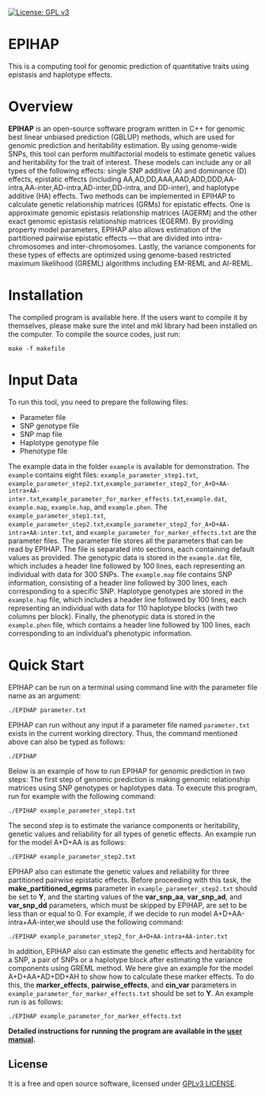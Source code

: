[![License: GPL v3](https://img.shields.io/badge/License-GPLv3-blue.svg)](https://www.gnu.org/licenses/gpl-3.0)<br />
# EPIHAP
This is a computing tool for genomic prediction of quantitative traits using epistasis and haplotype effects.<br />
# Overview
**EPIHAP** is an open-source software program written in C++ for genomic best linear unbiased prediction (GBLUP) methods, which are used for genomic prediction and heritability estimation. By using genome-wide SNPs, this tool can perform multifactorial models to estimate genetic values and heritability for the trait of interest. These models can include any or all types of the following effects: single SNP additive (A) and dominance (D) effects, epistatic effects (including AA,AD,DD,AAA,AAD,ADD,DDD,AA-intra,AA-inter,AD-intra,AD-inter,DD-intra, and DD-inter), and haplotype additive (HA) effects. Two methods can be implemented in EPIHAP to calculate genetic relationship matrices (GRMs) for epistatic effects. One is approximate genomic epistasis relationship matrices (AGERM) and the other exact genomic epistasis relationship matrices (EGERM). By providing property model parameters, EPIHAP also allows estimation of the partitioned pairwise epistatic effects — that are divided into intra-chromosomes and inter-chromosomes. Lastly, the variance components for these types of effects are optimized using genome-based restricted maximum likelihood (GREML) algorithms including EM-REML and AI-REML.
# Installation
The compiled program is available here. If the users want to compile it by themselves, please make sure the intel and mkl library had been installed on the computer.
To compile the source codes, just run:
```console
make -f makefile
```
# Input Data
To run this tool, you need to prepare the following files:
* Parameter file
* SNP genotype file
* SNP map file
* Haplotype genotype file
* Phenotype file

The example data in the folder `example` is available for demonstration. The `example` contains eight files: `example_parameter_step1.txt`, `example_parameter_step2.txt`,`example_parameter_step2_for_A+D+AA-intra+AA-inter.txt`,`example_parameter_for_marker_effects.txt`,`example.dat`, `example.map`, `example.hap`, and `example.phen`. The `example_parameter_step1.txt`, `example_parameter_step2.txt`,`example_parameter_step2_for_A+D+AA-intra+AA-inter.txt`, and `example_parameter_for_marker_effects.txt` are the parameter files. The parameter file stores all the parameters that can be read by EPIHAP. The file is separated into sections, each containing default values as provided. The genotypic data is stored in the `example.dat` file, which includes a header line followed by 100 lines, each representing an individual with data for 300 SNPs. The `example.map` file contains SNP information, consisting of a header line followed by 300 lines, each corresponding to a specific SNP. Haplotype genotypes are stored in the `example.hap` file, which includes a header line followed by 100 lines, each representing an individual with data for 110 haplotype blocks (with two columns per block). Finally, the phenotypic data is stored in the `example.phen` file, which contains a header line followed by 100 lines, each corresponding to an individual’s phenotypic information.
# Quick Start
EPIHAP can be run on a terminal using command line with the parameter file name as an argument:
```console
./EPIHAP parameter.txt
```
EPIHAP can run without any input if a parameter file named `parameter.txt` exists in the current working directory. Thus, the command mentioned above can also be typed as follows:
```console
./EPIHAP
```
Below is an example of how to run EPIHAP for genomic prediction in two steps:
The first step of genomic prediction is making genomic relationship matrices using SNP genotypes or haplotypes data. To execute this program, run for example with the following command:
```console
./EPIHAP example_parameter_step1.txt
```
The second step is to estimate the variance components or heritability, genetic values and reliability for all types of genetic effects. An example run for the model A+D+AA is as follows:
```console
./EPIHAP example_parameter_step2.txt
```
EPIHAP also can estimate the genetic values and reliability for three partitioned pairwise epistatic effects. Before proceeding with this task, the **make_partitioned_egrms** parameter in `example_parameter_step2.txt` should be set to **Y**, and the starting values of the **var_snp_aa**, **var_snp_ad**, and **var_snp_dd** parameters, which must be skipped by EPIHAP, are set to be less than or equal to 0. For example, if we decide to run model A+D+AA-intra+AA-inter,we should use the following command:
```console
./EPIHAP example_parameter_step2_for_A+D+AA-intra+AA-inter.txt
```
In addition, EPIHAP also can estimate the genetic effects and heritability for a SNP, a pair of SNPs or a haplotype block after estimating the variance components using GREML method. We here give an example for the model A+D+AA+AD+DD+AH to show how to calculate these marker effects. To do this, the **marker_effects**, **pairwise_effects**, and **cin_var** parameters in `example_parameter_for_marker_effects.txt` should be set to **Y**. An example run is as follows:
```console
./EPIHAP example_parameter_for_marker_effects.txt
```
**Detailed instructions for running the program are available in the [user manual](https://github.com/Leon-Liang591/EPIHAP/blob/main/doc/EPIHAP_user_manual5.pdf).**
## License
It is a free and open source software, licensed under [GPLv3 LICENSE](https://github.com/Leon-Liang591/EPIHAP/blob/main/LICENSE).
